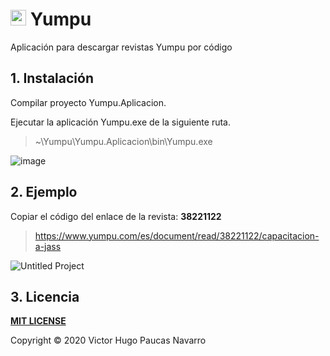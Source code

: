 # <img src="https://user-images.githubusercontent.com/59380623/78417287-37fdb580-75f6-11ea-9eee-cdded651462f.png" width="25"> **Yumpu**
Aplicación para descargar revistas Yumpu por código

## 1. Instalación
Compilar proyecto Yumpu.Aplicacion.

Ejecutar la aplicación Yumpu.exe de la siguiente ruta.
> ~\Yumpu\Yumpu.Aplicacion\bin\Yumpu.exe

![image](https://user-images.githubusercontent.com/59380623/78417263-0389f980-75f6-11ea-9e54-651d3677a8c0.png)

## 2. Ejemplo
Copiar el código del enlace de la revista: **38221122**

> https://www.yumpu.com/es/document/read/38221122/capacitacion-a-jass

![Untitled Project](https://user-images.githubusercontent.com/59380623/78417452-b9a21300-75f7-11ea-9876-28b48e02c8a2.gif)

## 3. Licencia
**[MIT LICENSE](https://github.com/victorpaucas/Yumpu/blob/master/LICENSE)**

Copyright © 2020 Victor Hugo Paucas Navarro
